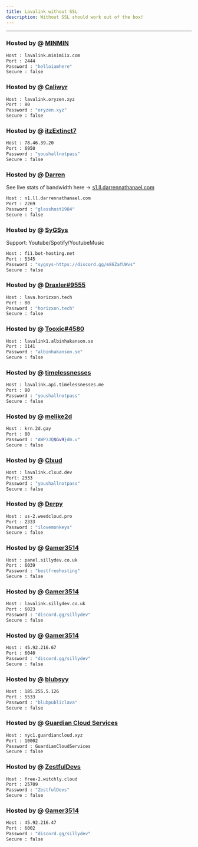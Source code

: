 ```yaml
---
title: Lavalink without SSL
description: Without SSL should work out of the box!
---
```


<!-- inject image ad -->
<div data-ea-style="stickybox" class="dark horizontal" data-ea-publisher="darrennathanaelcom" data-ea-type="image"></div>

---
### Hosted by @ [MINMIN](https://minimiix.com)
```bash
Host : lavalink.minimiix.com
Port : 2444
Password : "helloiamhere"
Secure : false
```

### Hosted by @ [Caliwyr](https://discord.gg/6xpF6YqVDd)
```bash
Host : lavalink.oryzen.xyz
Port : 80
Password : "oryzen.xyz"
Secure : false
```

### Hosted by @ [itzExtinct7](https://youtube.com/@ItzExtinct7?si=0Wj-ayF6VLinxpuo)
```bash
Host : 78.46.39.20
Port : 6950
Password : "youshallnotpass"
Secure : false
```

### Hosted by @ [Darren](https://discord.glasshost.net)
See live stats of bandwidth here -> [s1.ll.darrennathanael.com](https://s1.ll.darrennathanael.com/)
```bash
Host : n1.ll.darrennathanael.com
Port : 2269
Password : "glasshost1984"
Secure : false
```

### Hosted by @ [SyGSys](https://discord.gg/m86ZafUWvs)
Support: Youtube/Spotify/YoutubeMusic
```bash
Host : fi1.bot-hosting.net
Port : 5345
Password : "sygsys-https://discord.gg/m86ZafUWvs"
Secure : false
```

### Hosted by @ [Draxler#9555](https://status.horizxon.xyz/)
```bash
Host : lava.horizxon.tech
Port : 80
Password : "horizxon.tech"
Secure : false
```

### Hosted by @ [Tooxic#4580](https://albinhakanson.se)
```bash
Host : lavalink1.albinhakanson.se
Port : 1141
Password : "albinhakanson.se"
Secure : false
```

### Hosted by @ [timelessnesses](https://timelessnesses.me)
```bash
Host : lavalink.api.timelessnesses.me
Port : 80
Password : "youshallnotpass"
Secure : false
```

### Hosted by @ [melike2d](https://2d.gay)
```bash
Host : krn.2d.gay
Port : 80
Password : "AWP)JQ$Gv9}dm.u"
Secure : false
```

### Hosted by @ [Clxud](https://discord.gg/r64qjTSHG8)
```bash
Host : lavalink.clxud.dev
Port: 2333
Password : "youshallnotpass"
Secure : false
```

### Hosted by @ [Derpy](https://weedcloud.pro)
```bash
Host : us-2.weedcloud.pro
Port : 2333
Password : "ilovemonkeys"
Secure : false
```

### Hosted by @ [Gamer3514](https://sillydev.co.uk)
```bash
Host : panel.sillydev.co.uk
Port : 6039
Password : "bestfreehosting"
Secure : false
```

### Hosted by @ [Gamer3514](https://sillydev.co.uk)
```bash
Host : lavalink.sillydev.co.uk
Port : 6023
Password : "discord.gg/sillydev"
Secure : false
```
### Hosted by @ [Gamer3514](https://sillydev.co.uk)
```bash
Host : 45.92.216.67
Port : 6040
Password : "discord.gg/sillydev"
Secure : false
```

### Hosted by @ [blubsyy](https://discord.gg/zenithbot)
```bash
Host : 185.255.5.126
Port : 5533
Password : "blubpubliclava"
Secure : false
```

### Hosted by @ [Guardian Cloud Services](https://botlist.lol/discord)
```bash
Host : nyc1.guardiancloud.xyz
Port : 10002
Password : GuardianCloudServices
Secure : false
```

### Hosted by @ [ZestfulDevs](https://discord.com/invite/W4gFEYvrG9)
```bash
Host : free-2.witchly.cloud
Port : 25709
Password : "ZestfulDevs"
Secure : false
```

### Hosted by @ [Gamer3514](https://sillydev.co.uk)
```bash
Host : 45.92.216.47
Port : 6002
Password : "discord.gg/sillydev"
Secure : false
```
